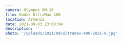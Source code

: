 ```yaml
---
camera: Olympus OM-10
film: Kodak UltraMax 400
location: Armenia
date: 2021-09-03 23:00:04
description: ''
photo: '/uploads/2021/09/ultramax-400-2021-9.jpg'
---
```

